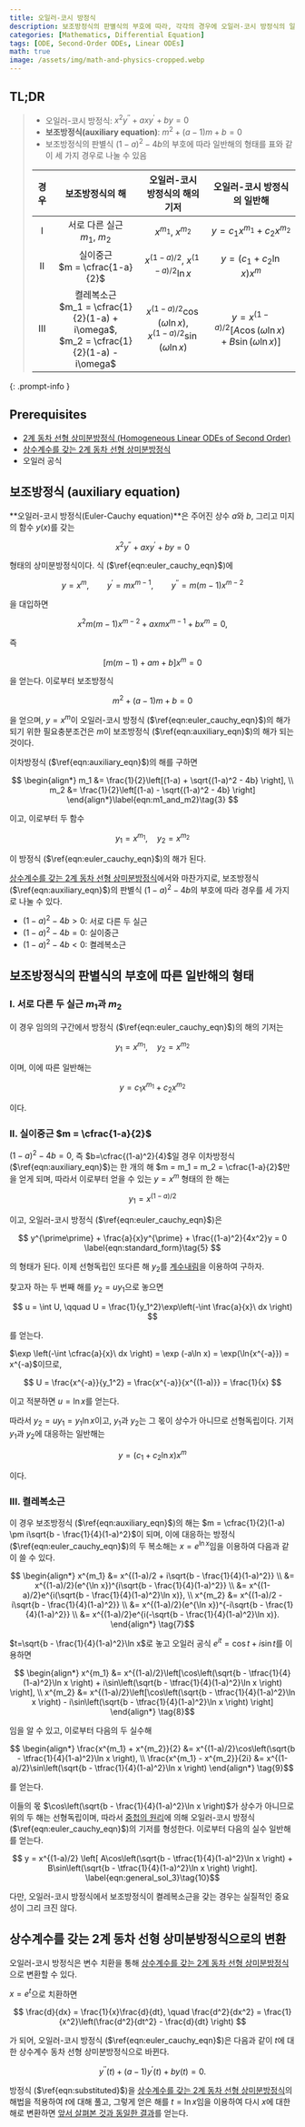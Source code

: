```yaml
---
title: 오일러-코시 방정식
description: 보조방정식의 판별식의 부호에 따라, 각각의 경우에 오일러-코시 방정식의 일반해가 어떤 형태를 띄는지 살펴본다.
categories: [Mathematics, Differential Equation]
tags: [ODE, Second-Order ODEs, Linear ODEs]
math: true
image: /assets/img/math-and-physics-cropped.webp
---
```


## TL;DR
> - 오일러-코시 방정식: $x^2y^{\prime\prime} + axy^{\prime} + by = 0$
> - **보조방정식(auxiliary equation)**: $m^2 + (a-1)m + b = 0$
> - 보조방정식의 판별식 $(1-a)^2 - 4b$의 부호에 따라 일반해의 형태를 표와 같이 세 가지 경우로 나눌 수 있음
>
> | 경우 | 보조방정식의 해 | 오일러-코시 방정식의 해의 기저 | 오일러-코시 방정식의 일반해 |
> | :---: | :---: | :---: | :---: |
> | I | 서로 다른 실근<br>$m_1$, $m_2$ | $x^{m_1}$, $x^{m_2}$ | $y = c_1 x^{m_1} + c_2 x^{m_2}$ |
> | II | 실이중근<br> $m = \cfrac{1-a}{2}$ | $x^{(1-a)/2}$, $x^{(1-a)/2}\ln{x}$ | $y = (c_1 + c_2 \ln x)x^m$ |
> | III | 켤레복소근<br> $m_1 = \cfrac{1}{2}(1-a) + i\omega$, <br> $m_2 = \cfrac{1}{2}(1-a) - i\omega$ | $x^{(1-a)/2}\cos{(\omega \ln{x})}$, <br> $x^{(1-a)/2}\sin{(\omega \ln{x})}$ | $y = x^{(1-a)/2}[A\cos{(\omega \ln{x})} + B\sin{(\omega \ln{x})}]$ |
{: .prompt-info }

## Prerequisites
- [2계 동차 선형 상미분방정식 (Homogeneous Linear ODEs of Second Order)](/posts/homogeneous-linear-odes-of-second-order/)
- [상수계수를 갖는 2계 동차 선형 상미분방정식](/posts/homogeneous-linear-odes-with-constant-coefficients/)
- 오일러 공식

## 보조방정식 (auxiliary equation)
**오일러-코시 방정식(Euler-Cauchy equation)**은 주어진 상수 $a$와 $b$, 그리고 미지의 함수 $y(x)$를 갖는

$$ x^2y^{\prime\prime} + axy^{\prime} + by = 0 \label{eqn:euler_cauchy_eqn}\tag{1} $$

형태의 상미분방정식이다. 식 ($\ref{eqn:euler_cauchy_eqn}$)에

$$ y=x^m, \qquad y^{\prime}=mx^{m-1}, \qquad y^{\prime\prime}=m(m-1)x^{m-2} $$

을 대입하면

$$ x^2m(m-1)x^{m-2} + axmx^{m-1} + bx^m = 0, $$

즉

$$ [m(m-1) + am + b]x^m = 0 $$

을 얻는다. 이로부터 보조방정식

$$ m^2 + (a-1)m + b = 0 \label{eqn:auxiliary_eqn}\tag{2} $$

을 얻으며, $y=x^m$이 오일러-코시 방정식 ($\ref{eqn:euler_cauchy_eqn}$)의 해가 되기 위한 필요충분조건은 $m$이 보조방정식 ($\ref{eqn:auxiliary_eqn}$)의 해가 되는 것이다.

이차방정식 ($\ref{eqn:auxiliary_eqn}$)의 해를 구하면

$$ \begin{align*}
m_1 &= \frac{1}{2}\left[(1-a) + \sqrt{(1-a)^2 - 4b} \right], \\
m_2 &= \frac{1}{2}\left[(1-a) - \sqrt{(1-a)^2 - 4b} \right]
\end{align*}\label{eqn:m1_and_m2}\tag{3} $$

이고, 이로부터 두 함수

$$ y_1 = x^{m_1}, \quad y_2 = x^{m_2}$$

이 방정식 ($\ref{eqn:euler_cauchy_eqn}$)의 해가 된다.

[상수계수를 갖는 2계 동차 선형 상미분방정식](/posts/homogeneous-linear-odes-with-constant-coefficients/)에서와 마찬가지로, 보조방정식 ($\ref{eqn:auxiliary_eqn}$)의 판별식 $(1-a)^2 - 4b$의 부호에 따라 경우를 세 가지로 나눌 수 있다.
- $(1-a)^2 - 4b > 0$: 서로 다른 두 실근
- $(1-a)^2 - 4b = 0$: 실이중근
- $(1-a)^2 - 4b < 0$: 켤레복소근

## 보조방정식의 판별식의 부호에 따른 일반해의 형태
### I. 서로 다른 두 실근 $m_1$과 $m_2$
이 경우 임의의 구간에서 방정식 ($\ref{eqn:euler_cauchy_eqn}$)의 해의 기저는

$$ y_1 = x^{m_1}, \quad y_2 = x^{m_2} $$

이며, 이에 따른 일반해는

$$ y = c_1 x^{m_1} + c_2 x^{m_2} \label{eqn:general_sol_1}\tag{4}$$

이다.

### II. 실이중근 $m = \cfrac{1-a}{2}$
$(1-a)^2 - 4b = 0$, 즉 $b=\cfrac{(1-a)^2}{4}$일 경우 이차방정식 ($\ref{eqn:auxiliary_eqn}$)는 한 개의 해 $m = m_1 = m_2 = \cfrac{1-a}{2}$만을 얻게 되며, 따라서 이로부터 얻을 수 있는 $y = x^m$ 형태의 한 해는

$$ y_1 = x^{(1-a)/2} $$

이고, 오일러-코시 방정식 ($\ref{eqn:euler_cauchy_eqn}$)은

$$ y^{\prime\prime} + \frac{a}{x}y^{\prime} + \frac{(1-a)^2}{4x^2}y = 0 \label{eqn:standard_form}\tag{5} $$

의 형태가 된다. 이제 선형독립인 또다른 해 $y_2$를 [계수내림](/posts/homogeneous-linear-odes-of-second-order/#계수내림-reduction-of-order)을 이용하여 구하자.

찾고자 하는 두 번째 해를 $y_2=uy_1$으로 놓으면

$$ u = \int U, \qquad U = \frac{1}{y_1^2}\exp\left(-\int \frac{a}{x}\ dx \right) $$

를 얻는다.

$\exp \left(-\int \cfrac{a}{x}\ dx \right) = \exp (-a\ln x) = \exp(\ln{x^{-a}}) = x^{-a}$이므로,

$$ U = \frac{x^{-a}}{y_1^2} = \frac{x^{-a}}{x^{(1-a)}} = \frac{1}{x} $$

이고 적분하면 $u = \ln x$를 얻는다.

따라서 $y_2 = uy_1 = y_1 \ln x$이고, $y_1$과 $y_2$는 그 몫이 상수가 아니므로 선형독립이다. 기저 $y_1$과 $y_2$에 대응하는 일반해는

$$ y = (c_1 + c_2 \ln x)x^m \label{eqn:general_sol_2}\tag{6}$$

이다.

### III. 켤레복소근
이 경우 보조방정식 ($\ref{eqn:auxiliary_eqn}$)의 해는 $m = \cfrac{1}{2}(1-a) \pm i\sqrt{b - \frac{1}{4}(1-a)^2}$이 되며, 이에 대응하는 방정식 ($\ref{eqn:euler_cauchy_eqn}$)의 두 복소해는 $x=e^{\ln x}$임을 이용하여 다음과 같이 쓸 수 있다.

$$ \begin{align*}
x^{m_1} &= x^{(1-a)/2 + i\sqrt{b - \frac{1}{4}(1-a)^2}} \\
&= x^{(1-a)/2}(e^{\ln x})^{i\sqrt{b - \frac{1}{4}(1-a)^2}} \\
&= x^{(1-a)/2}e^{i(\sqrt{b - \frac{1}{4}(1-a)^2}\ln x)}, \\
x^{m_2} &= x^{(1-a)/2 - i\sqrt{b - \frac{1}{4}(1-a)^2}} \\
&= x^{(1-a)/2}(e^{\ln x})^{-i\sqrt{b - \frac{1}{4}(1-a)^2}} \\
&= x^{(1-a)/2}e^{i(-\sqrt{b - \frac{1}{4}(1-a)^2}\ln x)}.
\end{align*} \tag{7}$$

$t=\sqrt{b - \frac{1}{4}(1-a)^2}\ln x$로 놓고 오일러 공식 $e^{it} = \cos{t} + i\sin{t}$를 이용하면

$$ \begin{align*}
x^{m_1} &= x^{(1-a)/2}\left[\cos\left(\sqrt{b - \tfrac{1}{4}(1-a)^2}\ln x \right) + i\sin\left(\sqrt{b - \tfrac{1}{4}(1-a)^2}\ln x \right) \right], \\
x^{m_2} &= x^{(1-a)/2}\left[\cos\left(\sqrt{b - \tfrac{1}{4}(1-a)^2}\ln x \right) - i\sin\left(\sqrt{b - \tfrac{1}{4}(1-a)^2}\ln x \right) \right]
\end{align*} \tag{8}$$

임을 알 수 있고, 이로부터 다음의 두 실수해

$$ \begin{align*}
\frac{x^{m_1} + x^{m_2}}{2} &= x^{(1-a)/2}\cos\left(\sqrt{b - \tfrac{1}{4}(1-a)^2}\ln x \right), \\
\frac{x^{m_1} - x^{m_2}}{2i} &= x^{(1-a)/2}\sin\left(\sqrt{b - \tfrac{1}{4}(1-a)^2}\ln x \right)
\end{align*} \tag{9}$$

를 얻는다.

이들의 몫 $\cos\left(\sqrt{b - \frac{1}{4}(1-a)^2}\ln x \right)$가 상수가 아니므로 위의 두 해는 선형독립이며, 따라서 [중첩의 원리](/posts/homogeneous-linear-odes-of-second-order/#중첩의-원리)에 의해 오일러-코시 방정식 ($\ref{eqn:euler_cauchy_eqn}$)의 기저를 형성한다. 이로부터 다음의 실수 일반해를 얻는다.

$$ y = x^{(1-a)/2} \left[ A\cos\left(\sqrt{b - \tfrac{1}{4}(1-a)^2}\ln x \right) + B\sin\left(\sqrt{b - \tfrac{1}{4}(1-a)^2}\ln x \right) \right]. \label{eqn:general_sol_3}\tag{10}$$

다만, 오일러-코시 방정식에서 보조방정식이 켤레복소근을 갖는 경우는 실질적인 중요성이 그리 크진 않다.

## 상수계수를 갖는 2계 동차 선형 상미분방정식으로의 변환
오일러-코시 방정식은 변수 치환을 통해 [상수계수를 갖는 2계 동차 선형 상미분방정식](/posts/homogeneous-linear-odes-with-constant-coefficients/)으로 변환할 수 있다.

$x = e^t$으로 치환하면

$$ \frac{d}{dx} = \frac{1}{x}\frac{d}{dt}, \quad \frac{d^2}{dx^2} = \frac{1}{x^2}\left(\frac{d^2}{dt^2} - \frac{d}{dt} \right) $$

가 되어, 오일러-코시 방정식 ($\ref{eqn:euler_cauchy_eqn}$)은 다음과 같이 $t$에 대한 상수계수 동차 선형 상미분방정식으로 바뀐다.

$$ y^{\prime\prime}(t) + (a-1)y^{\prime}(t) + by(t) = 0. \label{eqn:substituted}\tag{11} $$

방정식 ($\ref{eqn:substituted}$)을 [상수계수를 갖는 2계 동차 선형 상미분방정식](/posts/homogeneous-linear-odes-with-constant-coefficients/)의 해법을 적용하여 $t$에 대해 풀고, 그렇게 얻은 해를 $t = \ln{x}$임을 이용하여 다시 $x$에 대한 해로 변환하면 [앞서 살펴본 것과 동일한 결과](#보조방정식의-판별식의-부호에-따른-일반해의-형태)를 얻는다.
